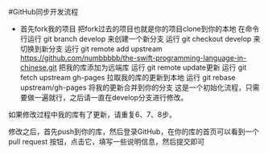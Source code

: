 #GitHub同步开发流程
* 首先fork我的项目
把fork过去的项目也就是你的项目clone到你的本地
在命令行运行 git branch develop 来创建一个新分支
运行 git checkout develop 来切换到新分支
运行 git remote add upstream https://github.com/numbbbbb/the-swift-programming-language-in-chinese.git 把我的库添加为远端库
运行 git remote update更新
运行 git fetch upstream gh-pages 拉取我的库的更新到本地
运行 git rebase upstream/gh-pages 将我的更新合并到你的分支
这是一个初始化流程，只需要做一遍就行，之后请一直在develop分支进行修改。

如果修改过程中我的库有了更新，请重复6、7、8步。

修改之后，首先push到你的库，然后登录GitHub，在你的库的首页可以看到一个 pull request 按钮，点击它，填写一些说明信息，然后提交即可
